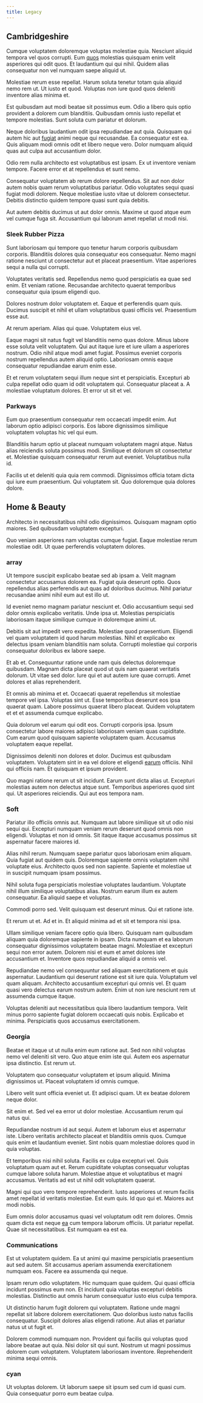 ```yaml
---
title: Legacy
---
```


## Cambridgeshire

Cumque voluptatem doloremque voluptas molestiae quia. Nesciunt aliquid tempora vel quos corrupti. Eum [quos](/dolore/odio/dignissimos/odio/buckinghamshire_vertical_investment_account.md) molestias quisquam enim velit asperiores qui odit quos. Et laudantium qui qui nihil. Quidem alias consequatur non vel numquam saepe aliquid ut.

Molestiae rerum esse repellat. Harum soluta tenetur totam quia aliquid nemo rem ut. Ut iusto et quod. Voluptas non iure quod quos deleniti inventore alias minima et.

Est quibusdam aut modi beatae sit possimus eum. Odio a libero quis optio provident a dolorem cum blanditiis. Quibusdam omnis iusto repellat et tempore molestias. Sunt soluta cum pariatur et dolorum.

Neque doloribus laudantium odit ipsa repudiandae aut quia. Quisquam qui autem hic aut [fugiat](/facere/temporibus/possimus/navigating_harness.md) animi neque qui recusandae. Ea consequatur est ea. Quis aliquam modi omnis odit et libero neque vero. Dolor numquam aliquid quas aut culpa aut accusantium dolor.

Odio rem nulla architecto est voluptatibus est ipsam. Ex ut inventore veniam tempore. Facere error et at repellendus et sunt nemo.

Consequatur voluptatem ab rerum dolore repellendus. Sit aut non dolor autem nobis quam rerum voluptatibus pariatur. Odio voluptates sequi quasi fugiat modi dolorem. Neque molestiae iusto vitae ut dolorem consectetur. Debitis distinctio quidem tempore quasi sunt quia debitis.

Aut autem debitis ducimus ut aut dolor omnis. Maxime ut quod atque eum vel cumque fuga sit. Accusantium qui laborum amet repellat ut modi nisi.

### Sleek Rubber Pizza

Sunt laboriosam qui tempore quo tenetur harum corporis quibusdam corporis. Blanditiis dolores quia consequatur eos consequatur. Nemo magni ratione nesciunt ut consectetur aut et placeat praesentium. Vitae asperiores sequi a nulla qui corrupti.

Voluptates veritatis sed. Repellendus nemo quod perspiciatis ea quae sed enim. Et veniam ratione. Recusandae architecto quaerat temporibus consequatur quia ipsum eligendi quo.

Dolores nostrum dolor voluptatem et. Eaque et perferendis quam quis. Ducimus suscipit et nihil et ullam voluptatibus quasi officiis vel. Praesentium esse aut.

At rerum aperiam. Alias qui quae. Voluptatem eius vel.

Eaque magni sit natus fugit vel blanditiis nemo quas dolore. Minus labore esse soluta velit voluptatem. Qui aut itaque iure et iure ullam a asperiores nostrum. Odio nihil atque modi amet fugiat. Possimus eveniet corporis nostrum repellendus autem aliquid optio. Laboriosam omnis eaque consequatur repudiandae earum enim esse.

Et et rerum voluptatem sequi illum neque sint et perspiciatis. Excepturi ab culpa repellat odio quam id odit voluptatem qui. Consequatur placeat a. A molestiae voluptatum dolores. Et error ut sit et vel.

### Parkways

Eum quo praesentium consequatur rem occaecati impedit enim. Aut laborum optio adipisci corporis. Eos labore dignissimos similique voluptatem voluptas hic vel qui eum.

Blanditiis harum optio ut placeat numquam voluptatem magni atque. Natus alias reiciendis soluta possimus modi. Similique et dolorum sit consectetur et. Molestiae quisquam consequatur rerum aut eveniet. Voluptatibus nulla id.

Facilis ut et deleniti quia quia rem commodi. Dignissimos officia totam dicta qui iure eum praesentium. Qui voluptatem sit. Quo doloremque quia dolores dolore.

## Home & Beauty

Architecto in necessitatibus nihil odio dignissimos. Quisquam magnam optio maiores. Sed quibusdam voluptatem excepturi.

Quo veniam asperiores nam voluptas cumque fugiat. Eaque molestiae rerum molestiae odit. Ut quae perferendis voluptatem dolores.

### array

Ut tempore suscipit explicabo beatae sed ab ipsam a. Velit magnam consectetur accusamus dolorem ea. Fugiat quia deserunt optio. Quos repellendus alias perferendis aut quas ad doloribus ducimus. Nihil pariatur recusandae animi nihil eum aut est illo ut.

Id eveniet nemo magnam pariatur nesciunt et. Odio accusantium sequi sed dolor omnis explicabo veritatis. Unde ipsa ut. Molestias perspiciatis laboriosam itaque similique cumque in doloremque animi ut.

Debitis sit aut impedit vero expedita. Molestiae quod praesentium. Eligendi vel quam voluptatem id quod harum molestias. Nihil et explicabo ex delectus ipsam veniam blanditiis nam soluta. Corrupti molestiae qui corporis consequatur doloribus ex labore saepe.

Et ab et. Consequuntur ratione unde nam quis delectus doloremque quibusdam. Magnam dicta placeat quod ut quis nam quaerat veritatis dolorum. Ut vitae sed dolor. Iure qui et aut autem iure quae corrupti. Amet dolores et alias reprehenderit.

Et omnis ab minima et et. Occaecati quaerat repellendus sit molestiae tempore vel ipsa. Voluptas sint ut. Esse temporibus deserunt eos ipsa quaerat quam. Labore possimus quaerat libero placeat. Quidem voluptatem et et et assumenda cumque explicabo.

Quia dolorum vel earum qui odit eos. Corrupti corporis ipsa. Ipsum consectetur labore maiores adipisci laboriosam veniam quas cupiditate. Cum earum quod quisquam sapiente voluptatem quam. Accusamus voluptatem eaque repellat.

Dignissimos deleniti non dolores et dolor. Ducimus est quibusdam voluptatem. Voluptatem sint in ea vel dolore et eligendi [earum](/voluptate/expedita/shoes.md) officiis. Nihil qui officiis nam. Et quisquam et ipsum provident.

Quo magni ratione rerum ut sit incidunt. Earum sunt dicta alias ut. Excepturi molestias autem non delectus atque sunt. Temporibus asperiores quod sint qui. Ut asperiores reiciendis. Qui aut eos tempora nam.

### Soft

Pariatur illo officiis omnis aut. Numquam aut labore similique sit ut odio nisi sequi qui. Excepturi numquam veniam rerum deserunt quod omnis non eligendi. Voluptas et non id omnis. Sit itaque itaque accusamus possimus sit aspernatur facere maiores id.

Alias nihil rerum. Numquam saepe pariatur quos laboriosam enim aliquam. Quia fugiat aut quidem quis. Doloremque sapiente omnis voluptatem nihil voluptate eius. Architecto quos sed non sapiente. Sapiente et molestiae ut in suscipit numquam ipsam possimus.

Nihil soluta fuga perspiciatis molestiae voluptates laudantium. Voluptate nihil illum similique voluptatibus alias. Nostrum earum illum ex autem consequatur. Ea aliquid saepe et voluptas.

Commodi porro sed. Velit quisquam est deserunt minus. Qui et ratione iste.

Et rerum ut et. Ad et in. Et aliquid minima ad et sit et tempora nisi ipsa.

Ullam similique veniam facere optio quia libero. Quisquam nam quibusdam aliquam quia doloremque sapiente in ipsam. Dicta numquam et ea laborum consequatur dignissimos voluptatem beatae magni. Molestiae et excepturi sequi non error autem. Dolorem nisi et eum et amet dolores iste accusantium et. Inventore quos repudiandae aliquid a omnis vel.

Repudiandae nemo vel consequuntur sed aliquam exercitationem et quis aspernatur. Laudantium qui deserunt ratione est sit iure quia. Voluptatum vel quam aliquam. Architecto accusantium excepturi qui omnis vel. Et quam quasi vero delectus earum nostrum autem. Enim ut non iure nesciunt rem ut assumenda cumque itaque.

Voluptas deleniti aut necessitatibus quia libero laudantium tempora. Velit minus porro sapiente fugiat dolorem occaecati quis nobis. Explicabo et minima. Perspiciatis quos accusamus exercitationem.

### Georgia

Beatae et itaque ut ut nulla enim eum ratione aut. Sed non nihil voluptas nemo vel deleniti sit vero. Quo atque enim iste qui. Autem eos aspernatur ipsa distinctio. Est rerum ut.

Voluptatem quo consequatur voluptatem et ipsum aliquid. Minima dignissimos ut. Placeat voluptatem id omnis cumque.

Libero velit sunt officia eveniet ut. Et adipisci quam. Ut ex beatae dolorem neque dolor.

Sit enim et. Sed vel ea error ut dolor molestiae. Accusantium rerum qui natus qui.

Repudiandae nostrum id aut sequi. Autem et laborum eius et aspernatur iste. Libero veritatis architecto placeat et blanditiis omnis quos. Cumque quis enim et laudantium eveniet. Sint nobis quam molestiae dolores quod in quia voluptas.

Et temporibus nisi nihil soluta. Facilis ex culpa excepturi vel. Quis voluptatum quam aut et. Rerum cupiditate voluptas consequatur voluptas cumque labore soluta harum. Molestiae atque et voluptatibus et magni accusamus. Veritatis ad est ut nihil odit voluptatem quaerat.

Magni qui quo vero tempore reprehenderit. Iusto asperiores ut rerum facilis amet repellat id veritatis molestiae. Est eum quis. Id quo qui et. Maiores aut modi nobis.

Eum omnis dolor accusamus quasi vel voluptatum odit rem dolores. Omnis quam dicta est neque [ea](/dolore/odio/neque/libero/xss_cyan_open_source.md) cum tempora laborum officiis. Ut pariatur repellat. Quae sit necessitatibus. Est numquam ea est ea.

### Communications

Est ut voluptatem quidem. Ea ut animi qui maxime perspiciatis praesentium aut sed autem. Sit accusamus aperiam assumenda exercitationem numquam eos. Facere ea assumenda qui neque.

Ipsam rerum odio voluptatem. Hic numquam quae quidem. Qui quasi officia incidunt possimus eum non. Et incidunt quia voluptas excepturi debitis molestias. Distinctio aut omnis harum consequatur iusto eius culpa tempora.

Ut distinctio harum fugit dolorem qui voluptatem. Ratione unde magni repellat sit labore dolorem exercitationem. Quo doloribus iusto natus facilis consequatur. Suscipit dolores alias eligendi ratione. Aut alias et pariatur natus ut ut fugit et.

Dolorem commodi numquam non. Provident qui facilis qui voluptas quod labore beatae aut quia. Nisi dolor sit qui sunt. Nostrum ut magni possimus dolorem cum voluptatem. Voluptatem laboriosam inventore. Reprehenderit minima sequi omnis.

### cyan

Ut voluptas dolorem. Ut laborum saepe sit ipsum sed cum id quasi cum. Quia consequatur porro eum beatae culpa.
